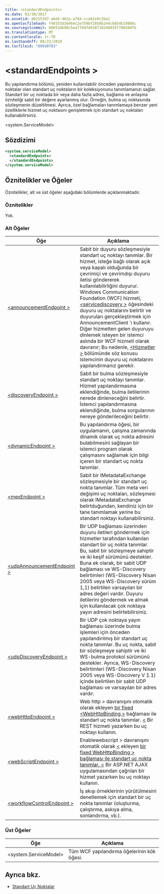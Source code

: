```yaml
---
title: <standardEndpoints>
ms.date: 03/30/2017
ms.assetid: d62153d7-a6e6-462a-a784-cca61e9c2ba1
ms.openlocfilehash: f40353d36464c2e759bf2058b244cb854b19806c
ms.sourcegitcommit: 68653db98c5ea7744fd438710248935f70020dfb
ms.translationtype: MT
ms.contentlocale: tr-TR
ms.lasthandoff: 08/22/2019
ms.locfileid: "69930783"
---
```

# <a name="standardendpoints"></a>\<standardEndpoints >
Bu yapılandırma bölümü, yeniden kullanılabilir önceden yapılandırılmış uç noktalar olan standart uç noktaların bir koleksiyonunu tanımlamanızı sağlar. Standart bir uç noktada bir veya daha fazla adres, bağlama ve anlaşma özniteliği sabit bir değere ayarlanmış olur. Örneğin, bulma uç noktasında sözleşmenin düzeltilmesi. Ayrıca, özel bağlamaları tanımlamaya benzer yeni özelliklerle hizmet uç noktasını genişletmek için standart uç noktaları kullanabilirsiniz.  
  
 \<system.ServiceModel>  
  
## <a name="syntax"></a>Sözdizimi  
  
```xml  
<system.serviceModel>
  <standardEndpoints>
  </standardEndpoints>
</system.serviceModel>
```  
  
## <a name="attributes-and-elements"></a>Öznitelikler ve Öğeler  
 Öznitelikler, alt ve üst öğeler aşağıdaki bölümlerde açıklanmaktadır.  
  
### <a name="attributes"></a>Öznitelikler  
 Yok.  
  
### <a name="child-elements"></a>Alt Öğeler  
  
|Öğe|Açıklama|  
|-------------|-----------------|  
|[\<announcementEndpoint >](announcementendpoint.md)|Sabit bir duyuru sözleşmesiyle standart uç noktayı tanımlar. Bir hizmet, isteğe bağlı olarak açık veya kapalı olduğunda bir çevrimiçi ve çevrimdışı duyuru iletisi göndererek kullanılabilirliğini duyurur. Windows Communication Foundation (WCF) hizmeti, [ \<servicediscovery >](servicediscovery.md) öğesindeki duyuru uç noktalarını belirtir ve duyuruları gerçekleştirmek için AnnouncementClient 'ı kullanır. Diğer hizmetten gelen duyuruyu dinlemek isteyen bir istemci aslında bir WCF hizmeti olarak davranır; Bu nedenle, [ \<Hizmetler >](services.md) bölümünde söz konusu istemcinin duyuru uç noktalarını yapılandırmanız gerekir.|  
|[\<discoveryEndpoint >](discoveryendpoint.md)|Sabit bir bulma sözleşmesiyle standart uç noktayı tanımlar. Hizmet yapılandırmasına eklendiğinde, bulma iletilerinin nerede dinleneceğini belirtir. İstemci yapılandırmasına eklendiğinde, bulma sorgularının nereye gönderileceğini belirtir.|  
|[\<dynamicEndpoint >](dynamicendpoint.md)|Bu yapılandırma öğesi, bir uygulamanın, çalışma zamanında dinamik olarak uç nokta adresini bulabilmesini sağlayan bir istemci program olarak çalışmasını sağlamak için bilgi içeren bir standart uç nokta tanımlar.|  
|[\<mexEndpoint >](mexendpoint.md)|Sabit bir IMetadataExchange sözleşmesiyle bir standart uç nokta tanımlar. Tüm meta veri değişimi uç noktaları, sözleşmesi olarak IMetadataExchange belirtduğundan, kendiniz için bir tane tanımlamak yerine bu standart noktayı kullanabilirsiniz.|  
|[\<udpAnnouncementEndpoint >](udpannouncementendpoint.md)|Bir UDP bağlaması üzerinden duyuru iletileri göndermek için hizmetler tarafından kullanılan standart bir uç nokta tanımlar. Bu, sabit bir sözleşmeye sahiptir ve iki keşif sürümünü destekler. Buna ek olarak, bir sabit UDP bağlaması ve WS-Discovery belirtimleri (WS-Discovery Nisan 2005 veya WS-Discovery sürüm 1,1) belirtilen varsayılan bir adres değeri vardır. Duyuru iletilerini göndermek ve almak için kullanılacak çok noktaya yayın adresini belirtebilirsiniz.|  
|[\<udpDiscoveryEndpoint >](udpdiscoveryendpoint.md)|Bir UDP çok noktaya yayın bağlaması üzerinde bulma işlemleri için önceden yapılandırılmış bir standart uç nokta tanımlar. Bu uç nokta, sabit bir sözleşmeye sahiptir ve iki WS-bulma protokol sürümünü destekler. Ayrıca, WS-Discovery belirtimleri (WS-Discovery Nisan 2005 veya WS-Discovery V 1.1) içinde belirtilen bir sabit UDP bağlaması ve varsayılan bir adres vardır.|  
|[\<webHttpEndpoint >](webhttpendpoint.md)|Web http > davranışını otomatik olarak ekleyen [bir fixed \<WebHttpBinding >](webhttpbinding.md) bağlaması ile standart uç nokta tanımlar. [ \<](webhttp.md) Bir REST hizmeti yazarken bu uç noktayı kullanın.|  
|[\<webScriptEndpoint >](webscriptendpoint.md)|Enablewebscript > davranışını otomatik olarak [ \<](webhttpbinding.md) ekleyen [bir fixed WebHttpBinding > bağlaması ile standart uç nokta tanımlar. \<](enablewebscript.md) Bir ASP.NET AJAX uygulamasından çağrılan bir hizmet yazarken bu uç noktayı kullanın.|  
|[\<workflowControlEndpoint >](workflowcontrolendpoint.md)|İş akışı örneklerinin yürütülmesini denetlemek için standart bir uç nokta tanımlar (oluşturma, çalıştırma, askıya alma, sonlandırma, vb.).|  
  
### <a name="parent-elements"></a>Üst Öğeler  
  
|Öğe|Açıklama|  
|-------------|-----------------|  
|\<system.ServiceModel>|Tüm WCF yapılandırma öğelerinin kök öğesi.|  
  
## <a name="see-also"></a>Ayrıca bkz.

- [Standart Uç Noktalar](../../../wcf/feature-details/standard-endpoints.md)
